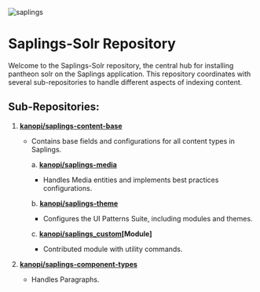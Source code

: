 ![saplings](https://github.com/kanopi/saplings/assets/5177009/a6377e32-deb2-49d8-873a-f3dd5a36fa7c)

# Saplings-Solr Repository

Welcome to the Saplings-Solr repository, the central hub for installing 
pantheon solr on the Saplings application. This 
repository coordinates with several sub-repositories to handle different aspects
of indexing content.

## Sub-Repositories:

1. **[kanopi/saplings-content-base](https://github.com/kanopi/saplings-content-base)**
    - Contains base fields and configurations for all content types in Saplings.

      a. **[kanopi/saplings-media](https://github.com/kanopi/saplings-media)**
        - Handles Media entities and implements best practices configurations.

      b. **[kanopi/saplings-theme](https://github.com/kanopi/saplings-theme)**
        - Configures the UI Patterns Suite, including modules and themes.

      c. **[kanopi/saplings_custom](https://github.com/kanopi/saplings_custom)[Module]**
        - Contributed module with utility commands.

2. **[kanopi/saplings-component-types](https://github.com/kanopi/saplings-component-types)**
   - Handles Paragraphs.
